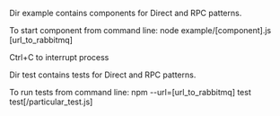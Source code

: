 Dir example contains components for Direct and RPC patterns.

To start component from command line:
node example/[component].js [url_to_rabbitmq]

Ctrl+C to interrupt process

Dir test contains tests for Direct and RPC patterns.

To run tests from command line:
npm --url=[url_to_rabbitmq] test test[/particular_test.js]

